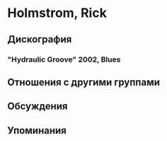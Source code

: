 # Holmstrom, Rick



## Дискография

### "Hydraulic Groove" 2002, Blues




## Отношения с другими группами


## Обсуждения


## Упоминания

